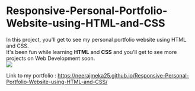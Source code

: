 # Responsive-Personal-Portfolio-Website-using-HTML-and-CSS
In this project, you'll get to see my personal portfolio website using HTML and CSS. <br> It's been fun while learning <b>HTML</b> and <b>CSS</b> and you'll get to see more projects on Web Development soon.
<br>
<img src="https://github.com/Neerajmeka25/Responsive-Personal-Portfolio-Website-using-HTML-and-CSS/blob/main/Screenshot%202022-01-07%20115417.png?raw=true">

Link to my portfolio : https://neerajmeka25.github.io/Responsive-Personal-Portfolio-Website-using-HTML-and-CSS/
